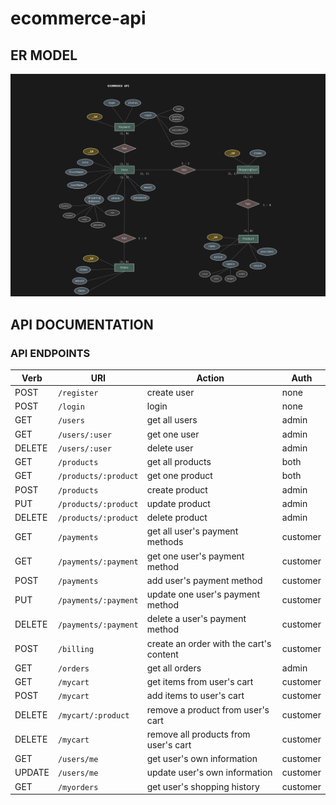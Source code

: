 # ecommerce-api

## ER MODEL
![ER MODEL](/assets/er-model.jpg)

## API DOCUMENTATION

### API ENDPOINTS

| Verb   	| URI                          	| Action                                   	| Auth  	|
|--------	|------------------------------	|------------------------------------------	|-------	|
| POST   	| `/register `                 	| create user                            	| none  	|
| POST   	| `/login    `                 	| login                                    	| none  	|
| GET    	| `/users    `                 	| get all users                            	| admin 	|
| GET    	| `/users/:user`               	| get one user                             	| admin 	|
| DELETE 	| `/users/:user`               	| delete user                              	| admin 	|
| GET    	| `/products`                  	| get all products                         	| both  	|
| GET    	| `/products/:product`         	| get one product                          	| both  	|
| POST   	| `/products`                  	| create product                           	| admin 	|
| PUT    	| `/products/:product`         	| update product                           	| admin 	|
| DELETE 	| `/products/:product`         	| delete product                           	| admin 	|
| GET       | `/payments`                   | get all user's payment methods            | customer 	|
| GET       | `/payments/:payment`          | get one user's payment method             | customer 	|
| POST      | `/payments`                   | add user's payment method                 | customer 	|
| PUT       | `/payments/:payment`          | update one user's payment method          | customer 	|
| DELETE    | `/payments/:payment`          | delete a user's payment method            | customer 	|
| POST      | `/billing`                    | create an order with the cart's content   | customer 	|
| GET    	| `/orders`                    	| get all orders                           	| admin 	|
| GET    	| `/mycart`             	    | get items from user's cart                | customer 	|
| POST    	| `/mycart`             	    | add items to user's cart                  | customer 	|
| DELETE    | `/mycart/:product`            | remove a product from user's cart         | customer 	|
| DELETE    | `/mycart`                     | remove all products from user's cart      | customer 	|
| GET    	| `/users/me`             	    | get user's own information                | customer 	|
| UPDATE  	| `/users/me`             	    | update user's own information             | customer 	|
| GET    	| `/myorders`             	    | get user's shopping history               | customer 	|